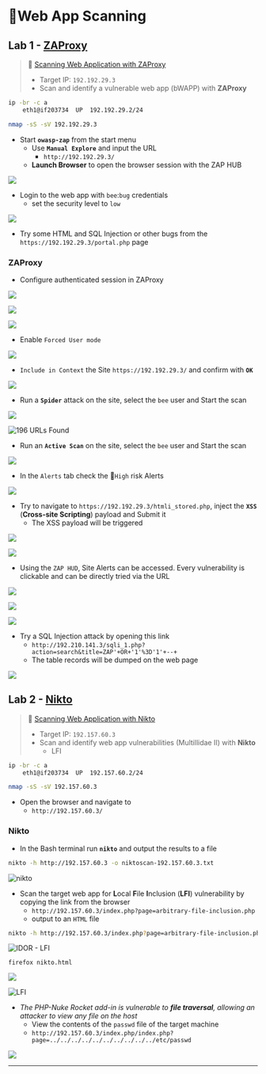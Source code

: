 # 🔬Web App Scanning

## Lab 1 - [ZAProxy](https://www.zaproxy.org/)

> 🔬 [Scanning Web Application with ZAProxy](https://attackdefense.com/challengedetails?cid=1888)
>
> - Target IP: `192.192.29.3`
> - Scan and identify a vulnerable web app (bWAPP) with **ZAProxy**

```bash
ip -br -c a
	eth1@if203734  UP  192.192.29.2/24

nmap -sS -sV 192.192.29.3
```

- Start **`owasp-zap`** from the start menu
  - Use **`Manual Explore`** and input the URL
    - `http://192.192.29.3/`
  - **Launch Browser** to open the browser session with the ZAP HUB

![](.gitbook/assets/image-20230504161231898.png)

- Login to the web app with `bee`:`bug` credentials
  - set the security level to `low`

![](.gitbook/assets/image-20230504173337687.png)

- Try some HTML and SQL Injection or other bugs from the `https://192.192.29.3/portal.php` page

### ZAProxy

- Configure authenticated session in ZAProxy

![](.gitbook/assets/image-20230504162052925.png)

![](.gitbook/assets/image-20230504162245625.png)

![](.gitbook/assets/image-20230504162342918.png)

- Enable `Forced User mode`

![](.gitbook/assets/image-20230504162512403.png)

- `Include in Context` the Site `https://192.192.29.3/` and confirm with **`OK`**

![](.gitbook/assets/image-20230504162721398.png)

- Run a **`Spider`** attack on the site, select the `bee` user and Start the scan

![](.gitbook/assets/image-20230504162803069.png)

![196 URLs Found](.gitbook/assets/image-20230504162912742.png)

- Run an **`Active Scan`** on the site, select the `bee` user and Start the scan

![](.gitbook/assets/image-20230504163034249.png)

- In the `Alerts` tab check the 🚩`High` risk Alerts

![](.gitbook/assets/image-20230504172932311.png)

- Try to navigate to `https://192.192.29.3/htmli_stored.php`, inject the **`XSS`** (**Cross-site Scripting**) payload and Submit it
  - The XSS payload will be triggered

![](.gitbook/assets/image-20230504173742160.png)

![](.gitbook/assets/image-20230504173751062.png)

- Using the `ZAP HUD`, Site Alerts can be accessed. Every vulnerability is clickable and can be directly tried via the URL

![](.gitbook/assets/image-20230504174218018.png)

![](.gitbook/assets/image-20230504174327973.png)

![](.gitbook/assets/image-20230504174441116.png)

- Try a SQL Injection attack by opening this link
  - `http://192.210.141.3/sqli_1.php?action=search&title=ZAP'+OR+'1'%3D'1'+--+`
  - The table records will be dumped on the web page

![](.gitbook/assets/image-20230504175036074.png)

## Lab 2 - [Nikto](https://github.com/sullo/nikto)

> 🔬 [Scanning Web Application with Nikto](https://attackdefense.com/challengedetails?cid=2128)
>
> - Target IP: `192.157.60.3`
> - Scan and identify web app vulnerabilities (Multillidae II) with **Nikto**
>   - LFI

```bash
ip -br -c a
	eth1@if203734  UP  192.157.60.2/24

nmap -sS -sV 192.157.60.3
```

- Open the browser and navigate to
  - `http://192.157.60.3/`

### Nikto

- In the Bash terminal run **`nikto`** and output the results to a file

```bash
nikto -h http://192.157.60.3 -o niktoscan-192.157.60.3.txt
```

![nikto](.gitbook/assets/image-20230504182151396.png)

- Scan the target web app for **L**ocal **F**ile **I**nclusion (**LFI**) vulnerability by copying the link from the browser
  - `http://192.157.60.3/index.php?page=arbitrary-file-inclusion.php`
  - output to an `HTML` file

```bash
nikto -h http://192.157.60.3/index.php?page=arbitrary-file-inclusion.php -Tuning 5 -o nikto.html -Format htm
```

![IDOR - LFI](.gitbook/assets/image-20230504182309267.png)

```
firefox nikto.html
```

![](.gitbook/assets/image-20230504183330574.png)

![LFI](.gitbook/assets/image-20230504183356515.png)

- *The PHP-Nuke Rocket add-in is vulnerable to **file traversal**, allowing an attacker to view any file on the host*
  - View the contents of the `passwd` file of the target machine
  - `http://192.157.60.3/index.php/index.php?page=../../../../../../../../../../etc/passwd`

![](.gitbook/assets/image-20230504183457260.png)

------

